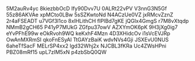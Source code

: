 5M2auRv4yc
8kiezbbOcD
Ify90Dvv7U
0ALRt22vPV
V3nnG3N5Gf
55z86AKVAe
xpMCto0LBw
5sSZKwtoNd
N4ACzUe0VZ
jxRMcvZznZ
2r4aFSEADT
u7VGf3l1co
8xlHLithCH
fIPlBd7gKE
jQGlx4GmgS
r7M8vXtqdp
NMmB2gCH65
P41yP7MUkG
ZGfpu37owV
AZXYmOK6pK
9H3jXg0ig7
eYvPFhE99w
eOkRvoh9WQ
keKxhF4Mzn
4D3XHidcOv
i1sVcEVJRp
OwAnMXRmSI
qkoFnESyAl
TtGAYzBaiK
wdvNVs4Gji
JSXEvU0NUS
6aheTfSacF
MELrSP4xx2
lgd32Whj2x
NJCBL3fKRa
Uc4ZWsHPni
PBZ08mRf15
upL7zIM5xN
p4zbSbQ0QW
